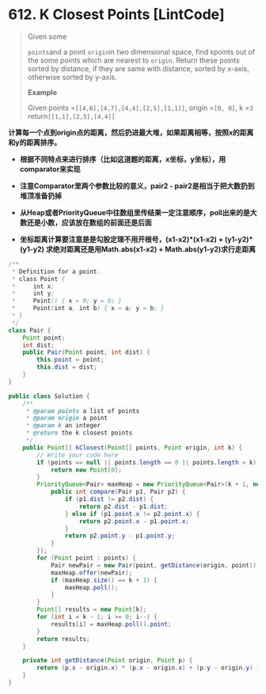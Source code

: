 # 612. K Closest Points \[LintCode\]

> Given some
>
> `points`and a point `origin`in two dimensional space, find `k`points out of the some points which are nearest to `origin`. Return these points sorted by distance, if they are same with distance, sorted by x-axis, otherwise sorted by y-axis.
>
> **Example**
>
> Given points =`[[4,6],[4,7],[4,4],[2,5],[1,1]]`, origin =`[0, 0]`, k =`3`  
> return`[[1,1],[2,5],[4,4]]`

**计算每一个点到origin点的距离，然后扔进最大堆，如果距离相等，按照x的距离和y的距离排序。**

* **根据不同特点来进行排序（比如这道题的距离，x坐标，y坐标），用comparator来实现**

* **注意Comparator里两个参数比较的意义，pair2 - pair2是相当于把大数扔到堆顶准备扔掉**

* **从Heap或者PriorityQueue中往数组里传结果一定注意顺序，poll出来的是大数还是小数，应该放在数组的前面还是后面**

* **坐标距离计算要注意是是勾股定理不用开根号，\(x1-x2\)\*\(x1-x2\) + \(y1-y2\)\*\(y1-y2\) 求绝对距离还是用Math.abs\(x1-x2\) + Math.abs\(y1-y2\)求行走距离**

```java
/**
 * Definition for a point.
 * class Point {
 *     int x;
 *     int y;
 *     Point() { x = 0; y = 0; }
 *     Point(int a, int b) { x = a; y = b; }
 * }
 */
class Pair {
    Point point; 
    int dist;
    public Pair(Point point, int dist) {
        this.point = point;
        this.dist = dist;
    }
} 

public class Solution {
    /**
     * @param points a list of points
     * @param origin a point
     * @param k an integer
     * @return the k closest points
     */
    public Point[] kClosest(Point[] points, Point origin, int k) {
        // Write your code here
        if (points == null || points.length == 0 || points.length < k) {
            return new Point[0];
        }
        PriorityQueue<Pair> maxHeap = new PriorityQueue<Pair>(k + 1, new Comparator<Pair>(){
            public int compare(Pair p1, Pair p2) {
                if (p1.dist != p2.dist) {
                    return p2.dist - p1.dist;
                } else if (p1.point.x != p2.point.x) {
                    return p2.point.x - p1.point.x;
                }
                return p2.point.y - p1.point.y;
            }
        });
        for (Point point : points) {
            Pair newPair = new Pair(point, getDistance(origin, point));
            maxHeap.offer(newPair);
            if (maxHeap.size() == k + 1) {
                maxHeap.poll();
            }
        }
        Point[] results = new Point[k];
        for (int i = k - 1; i >= 0; i--) {
            results[i] = maxHeap.poll().point;
        }
        return results;
    }

    private int getDistance(Point origin, Point p) {
        return (p.x - origin.x) * (p.x - origin.x) + (p.y - origin.y) * (p.y - origin.y);
    }
}
```



